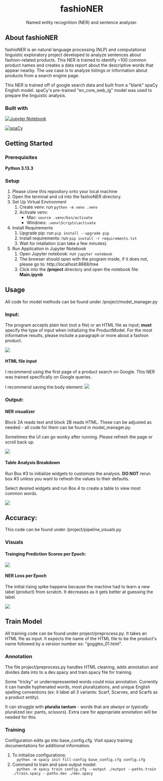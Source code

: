 <br />
<div align="center">
    <!-- <img src="" alt="Logo" width="80" height="80"> -->
  </a>

  <h1 align="center">fashioNER</h2>

  <p align="center">
    Named entity recognition (NER) and sentence analyzer.
  </p>

</div>



## About fashioNER
<!-- <img src=""> -->

<p>fashioNER is an natural language processing (NLP) and computational linguistic exploratory project developed to analyze sentences about fashion-related products. This NER is trained to identify ~100 common product names and creates a data report about the descriptive words that appear nearby. The use case is to analyze listings or information about products from a search engine page. </p>


<p> 
This NER is trained off of google search data and built from a "blank" spaCy English model. spaCy's pre-trained "en_core_web_lg" model was used to prepare the linguistic analysis.
</p>

### Built with


[![Jupyter Notebook][Jupyter Notebook]][jupyter-url]

[![spaCy][spaCy]][spaCy-url]


## Getting Started

### Prerequisites

**Python 3.13.3**

### Setup
<ol>
  <li>
  Please clone this repository onto your local machine
  </li>
  <li>
  Open the terminal and cd into the fashioNER directory.
  </li>
  <li>
  Set Up Virtual Environment
    <ol>
        <li>Create venv: run 
            <code>python -m venv .venv</code>
          </li>
          <li> Activate venv: 
          <ul>
          <li>Mac: 
          <code>source .venv/bin/activate</code>
          </li>
          <li>Windows: 
          <code>.venv\Scripts\activate</code>
          </li>
          </ul>
        </li>
    </ol>
    </li>
      <li>
      Install Requirements
        <ol>
          <li>Upgrade pip: run 
            <code>pip install --upgrade pip</code> 
          </li>
          <li>Install requirements: run 
            <code>pip install -r requirements.txt</code> 
          </li>
          <li>
            Wait for intallation (can take a few minutes).
          </li>
        </ol>
    </li>
  </li>
  <li>
  Run Application in Jupyter Notebook
  <ol>
  <li>
    Open Jupyter notebook: run <code>jupyter notebook</code>
  </li>
  <li>
    The browser should open with the program inside, if it does not, please go to: http://localhost:8888/tree 
  </li>
  <li>
  Click into the <b>/project</b> directory and open the notebook file: <b>Main.ipynb</b>
  </li>
  </ol>
  </li>
</ol>

## Usage

All code for model methods can be found under /project/model_manager.py

### Input: 
The program accepts plain text (not a file) or an HTML file as input; **must** specify the type of input when initializing the ProductModel. For the most informative results, please include a paragraph or more about a fashion product.


<img src="assets/images/input.jpeg">

#### HTML file input
I recommend using the first page of a product search on Google. This NER was trained specifically on Google queries. 

I recommend saving the body element:
<img src="assets/images/google_example.jpeg" > 


### Output:
#### NER visualizer
Block 2A reads text and block 2B reads HTML. These can be adjusted as needed - all code for them can be found in model_manager.py.

Sometimes the UI can go wonky after running. Please refresh the page or scroll back up.

<img src="assets/images/necklace_2b.jpg">


#### Table Analysis Breakdown
Run Box #3 to initialize widgets to customize the analysis. **DO NOT** rerun box #3 unless you want to refresh the values to their defaults.

Select desired widgets and run Box 4 to create a table to view most common words. 

<img src="assets/images/table_4.jpeg">


## Accuracy:
This code can be found under /project/pipeline_visuals.py
### Visuals

#### Trainging Prediction Scores per Epoch:
<img src="assets/images/pipe_line_graph.jpeg">


#### NER Loss per Epoch
The initial rising spike happens because the machine had to learn a new label (product) from scratch. It decreases as it gets better at guessing the label. 

<img src="assets/images/ner_loss.jpeg">



## Train Model
All training code can be found under project/preprocess.py. It takes an HTML file as input. It expects the name of the HTML file to be the product's name followed by a version number ex: "goggles_01.html".

### Annotation
The file project/preprocess.py handles HTML cleaning, adds annotation and divides data into to a dev.spacy and train.spacy file for training. 

Some "tricky" or underrepressented words could miss annotation. Currently it can handle hyphenated words, most pluralizations, and unique English spelling conventions (ex: it label all 3 variants: Scarf, Scarves, and Scarfs as a product entity). 

It can struggle with **pluralia tantum** - words that are <i> always or typically</i> pluralized (ex: pants, scissors). Extra care for appropriate annotation will be needed for this.

### Training
Configuration edits go into base_config.cfg. Visit spacy training documentations for additional information.
<ol>
<li>
To initialize configurations: 
<code>
  python -m spacy init fill-config base_config.cfg config.cfg
</code>
</li>
<li>
Command to train and save output model: 
<code>
  python -m spacy train config.cfg --output ./output --paths.train ./train.spacy --paths.dev ./dev.spacy
</code>
</li>
</ol>
<!-- variables -->

[Jupyter Notebook]: https://img.shields.io/badge/Jupyter%20Notebook-F37626?style=flat-square&logo=jupyter&logoColor=white
[jupyter-url]: https://jupyter.org/
[spaCy]: https://img.shields.io/badge/NLP%20with-SpaCy-blue
[spaCy-url]: https://spacy.io/